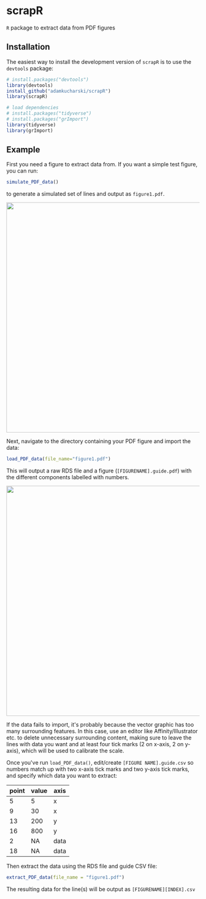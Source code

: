 # scrapR

`R` package to extract data from PDF figures

## Installation

The easiest way to install the development version of `scrapR` is to use the `devtools` package:

```r
# install.packages("devtools")
library(devtools)
install_github("adamkucharski/scrapR")
library(scrapR)

# load dependencies
# install.packages("tidyverse")
# install.packages("grImport")
library(tidyverse)
library(grImport)

```

## Example

First you need a figure to extract data from. If you want a simple test figure, you can run:
```r
simulate_PDF_data()
```
to generate a simulated set of lines and output as `figure1.pdf`.

<img src="https://user-images.githubusercontent.com/8329046/47551859-3016ed80-d8fb-11e8-82f4-52cfdfd1a5f0.png" width="600px" />

Next, navigate to the directory containing your PDF figure and import the data:

```r
load_PDF_data(file_name="figure1.pdf")
```

This will output a raw RDS file and a figure (`[FIGURENAME].guide.pdf`) with the different components labelled with numbers. 

<img src="https://user-images.githubusercontent.com/8329046/47551865-34430b00-d8fb-11e8-916b-62884f3ff37e.png" width="600px" />

If the data fails to import, it's probably because the vector graphic has too many surrounding features. In this case, use an editor like Affinity/Illustrator etc. to delete unnecessary surrounding content, making sure to leave the lines with data you want and at least four tick marks (2 on x-axis, 2 on y-axis), which will be used to calibrate the scale.

Once you've run `load_PDF_data()`, edit/create `[FIGURE NAME].guide.csv` so numbers match up with two x-axis tick marks and two y-axis tick marks, and specify which data you want to extract:

point   | value | axis
------------- | -------------  | -------------  
5 | 5 | x
9 | 30 | x
13 | 200 | y
16 | 800 | y
2 | NA | data
18 | NA | data

Then extract the data using the RDS file and guide CSV file:

```r
extract_PDF_data(file_name = "figure1.pdf")
```

The resulting data for the line(s) will be output as `[FIGURENAME][INDEX].csv`